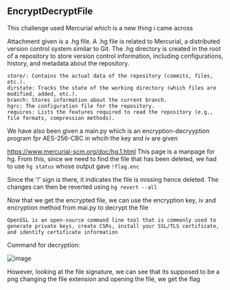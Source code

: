 ## EncryptDecryptFile
This challenge used Mercurial which is a new thing i came across

Attachment given is a .hg file. 
A .hg file is related to Mercurial, a distributed version control system similar to Git. The .hg directory is created in the root of a repository to store version control information, 
including configurations, history, and metadata about the repository.
```
store/: Contains the actual data of the repository (commits, files, etc.).
dirstate: Tracks the state of the working directory (which files are modified, added, etc.).
branch: Stores information about the current branch.
hgrc: The configuration file for the repository.
requires: Lists the features required to read the repository (e.g., file formats, compression methods).
```

We have also been given a main.py which is an encryption-decryyption program fpr AES-256-CBC in whcih the key and iv are given

https://www.mercurial-scm.org/doc/hg.1.html
This page is a manpage for hg. From this, since we need to find the file that has been deleted, we had to use ```hg status```
whose output gave ```!flag.enc```

Since the '!' sign is there, it indicates the file is missing hence deleted. The changes can then be reverted using ``hg revert --all``

Now that we get the encrypted file, we can use the encryption key, iv and encryption method from mai.py to decrypt the file
```
OpenSSL is an open-source command line tool that is commonly used to generate private keys, create CSRs, install your SSL/TLS certificate, and identify certificate information
```
Command for decryption:

![image](https://github.com/user-attachments/assets/f2c31add-9f7c-4cbd-b643-0055d66c4616)

However, looking at the file signature, we can see that its supposed to be a png
changing the file extension and opening the file, we get the flag
